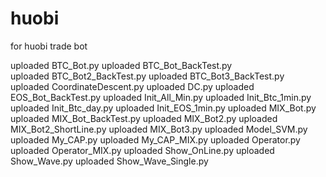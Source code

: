 # huobi
for huobi trade bot

uploaded BTC_Bot.py
uploaded BTC_Bot_BackTest.py	
uploaded BTC_Bot2_BackTest.py
uploaded BTC_Bot3_BackTest.py
uploaded CoordinateDescent.py
uploaded DC.py
uploaded EOS_Bot_BackTest.py
uploaded Init_All_Min.py
uploaded Init_Btc_1min.py
uploaded Init_Btc_day.py
uploaded Init_EOS_1min.py
uploaded MIX_Bot.py
uploaded MIX_Bot_BackTest.py
uploaded MIX_Bot2.py
uploaded MIX_Bot2_ShortLine.py
uploaded MIX_Bot3.py
uploaded Model_SVM.py
uploaded My_CAP.py
uploaded My_CAP_MIX.py
uploaded Operator.py
uploaded Operator_MIX.py
uploaded Show_OnLine.py
uploaded Show_Wave.py
uploaded Show_Wave_Single.py
